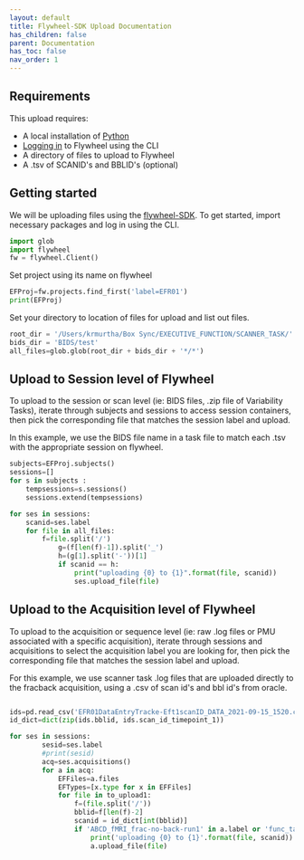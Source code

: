 ```yaml
---
layout: default
title: Flywheel-SDK Upload Documentation
has_children: false
parent: Documentation
has_toc: false
nav_order: 1
---
```

## Requirements

This upload requires:

  * A local installation of [Python](https://pennlinc.github.io/docs/Basics/python/)
  * [Logging in](https://pennlinc.github.io/docs/flywheel) to Flywheel using the CLI
  * A directory of files to upload to Flywheel
  * A .tsv of SCANID's and BBLID's (optional)

## Getting started

We will be uploading files using the [flywheel-SDK](https://flywheel-io.gitlab.io/product/backend/sdk/branches/master/python/getting_started.html). To get started, import necessary packages and log in using the CLI.

```Python
import glob
import flywheel
fw = flywheel.Client()
```
Set project using its name on flywheel

```Python
EFProj=fw.projects.find_first('label=EFR01')
print(EFProj)
```

Set your directory to location of files for upload and list out files.

```Python
root_dir = '/Users/krmurtha/Box Sync/EXECUTIVE_FUNCTION/SCANNER_TASK/'
bids_dir = 'BIDS/test'
all_files=glob.glob(root_dir + bids_dir + '*/*')
```

## Upload to Session level of Flywheel

To upload to the session or scan level (ie: BIDS files, .zip file of Variability Tasks), iterate through subjects and sessions to access session containers, then pick the corresponding file that matches the session label and upload.

In this example, we use the BIDS file name in a task file to match each .tsv with the appropriate session on flywheel.

```python
subjects=EFProj.subjects()
sessions=[]
for s in subjects :
    tempsessions=s.sessions()
    sessions.extend(tempsessions)

for ses in sessions:
    scanid=ses.label
    for file in all_files:
        f=file.split('/')
            g=(f[len(f)-1]).split('_')
            h=(g[1].split('-'))[1]
            if scanid == h:
                print("uploading {0} to {1}".format(file, scanid))
                ses.upload_file(file)
```
## Upload to the Acquisition level of Flywheel

To upload to the acquisition or sequence level (ie: raw .log files or PMU associated with a specific acquisition), iterate through sessions and acquisitions to select the acquisition label you are looking for, then pick the corresponding file that matches the session label and upload.

For this example, we use scanner task .log files that are uploaded directly to the fracback acquisition, using a .csv of scan id's and bbl id's from oracle.

```python

ids=pd.read_csv('EFR01DataEntryTracke-Eft1scanID_DATA_2021-09-15_1520.csv')
id_dict=dict(zip(ids.bblid, ids.scan_id_timepoint_1))

for ses in sessions:
        sesid=ses.label
        #print(sesid)
        acq=ses.acquisitions()
        for a in acq:
            EFFiles=a.files
            EFTypes=[x.type for x in EFFiles]
            for file in to_upload1:
                f=(file.split('/'))
                bblid=f[len(f)-2]
                scanid = id_dict[int(bblid)]
                if 'ABCD_fMRI_frac-no-back-run1' in a.label or 'func_task-fracnoback_run-02' in a.label and 'nifti' in EFTypes and int(sesid) == scanid:
                    print('uploading {0} to {1}'.format(file, scanid))
                    a.upload_file(file)
```
